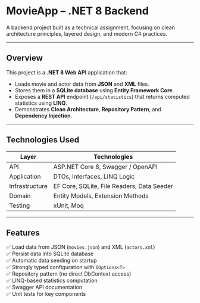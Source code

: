 # MovieApp – .NET 8 Backend

A backend project built as a technical assignment, focusing on clean architecture principles, layered design, and modern C# practices.

---

## Overview

This project is a **.NET 8 Web API** application that:
- Loads movie and actor data from **JSON** and **XML** files.
- Stores them in a **SQLite database** using **Entity Framework Core**.
- Exposes a **REST API** endpoint (`/api/statistics`) that returns computed statistics using **LINQ**.
- Demonstrates **Clean Architecture**, **Repository Pattern**, and **Dependency Injection**.

---

## Technologies Used

| Layer | Technologies |
|-------|---------------|
| API | ASP.NET Core 8, Swagger / OpenAPI |
| Application | DTOs, Interfaces, LINQ Logic |
| Infrastructure | EF Core, SQLite, File Readers, Data Seeder |
| Domain | Entity Models, Extension Methods |
| Testing | xUnit, Moq |

---
## Features

✅ Load data from JSON (`movies.json`) and XML (`actors.xml`)  
✅ Persist data into SQLite database  
✅ Automatic data seeding on startup  
✅ Strongly typed configuration with `IOptions<T>`  
✅ Repository pattern (no direct DbContext access)  
✅ LINQ-based statistics computation  
✅ Swagger API documentation  
✅ Unit tests for key components  

